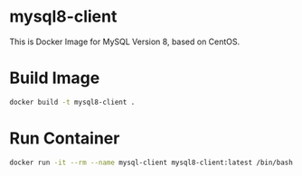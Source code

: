 # mysql8-client
This is Docker Image for MySQL Version 8, based on CentOS.

# Build Image
```sh
docker build -t mysql8-client .
```

# Run Container
```sh
docker run -it --rm --name mysql-client mysql8-client:latest /bin/bash
```
